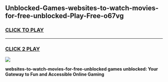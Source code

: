 
## Unblocked-Games-websites-to-watch-movies-for-free-unblocked-Play-Free-o67vg
<h3>
<a href="https://premium76.site?title=websites-to-watch-movies-for-free-unblocked&ref=10A">CLICK TO PLAY</a></h3>
<hr>

<h3>
<a href="https://premium76.site?title=websites-to-watch-movies-for-free-unblocked&ref=10A">CLICK 2 PLAY</a>
  
</h3>

<a href="https://premium76.site?title=websites-to-watch-movies-for-free-unblocked&ref=10A"><img src="https://clearcache.store/games.png"></a>


**websites-to-watch-movies-for-free-unblocked games unblocked: Your Gateway to Fun and Accessible Online Gaming**
